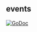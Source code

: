 ## events

[![GoDoc](https://godoc.org/github.com/asokolov365/containerpilot?status.svg)](https://godoc.org/github.com/asokolov365/containerpilot/events)
